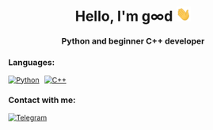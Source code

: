 <h1 align="center">Hello, I'm g∞d <img src="./src/hello.gif" width="30px"></h1>
<h3 align="center">Python and beginner C++ developer</h3>

<h3 align="left">Languages:</h3>
<div align="left" style="display: flex; gap: 10px;">
  <a href="https://www.python.org">
    <img src="https://img.shields.io/badge/Python-4682B4?style=for-the-badge&logo=python&logoColor=white&color=4682B4&label=Python" alt="Python" style="width: 120px; height: 35px;" />
  </a>
  <a href="https://isocpp.org">
    <img src="https://img.shields.io/badge/C++-4169E1?style=for-the-badge&logo=c%2B%2B&logoColor=white&color=4169E1&label=C%2B%2B" alt="C++" style="width: 120px; height: 35px;" />
  </a>
</div>

<h3 align="left">Contact with me: </h3>
<div align="left">
  <a href="https://t.me/goodhumman" target="_blank">
    <img src="https://img.shields.io/badge/-Telegram-0088CC?style=for-the-badge&logo=telegram&logoColor=white" width="120" height="35" alt="Telegram" />
  </a>
</div>
